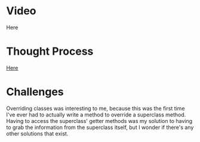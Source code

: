 # Video
Here
# Thought Process
[Here](https://github.com/KuroFoxCoder/Inheritance-Derived-classes-and-Overriding-classes/blob/main/Overriding%20Methods%20thought%20process.drawio.png)
# Challenges
Overriding classes was interesting to me, because this was the first time I've ever had to actually write a method to override a superclass method. Having to access the superclass' getter methods was my solution to having to grab the information from the superclass itself, but I wonder if there's any other solutions that exist.
